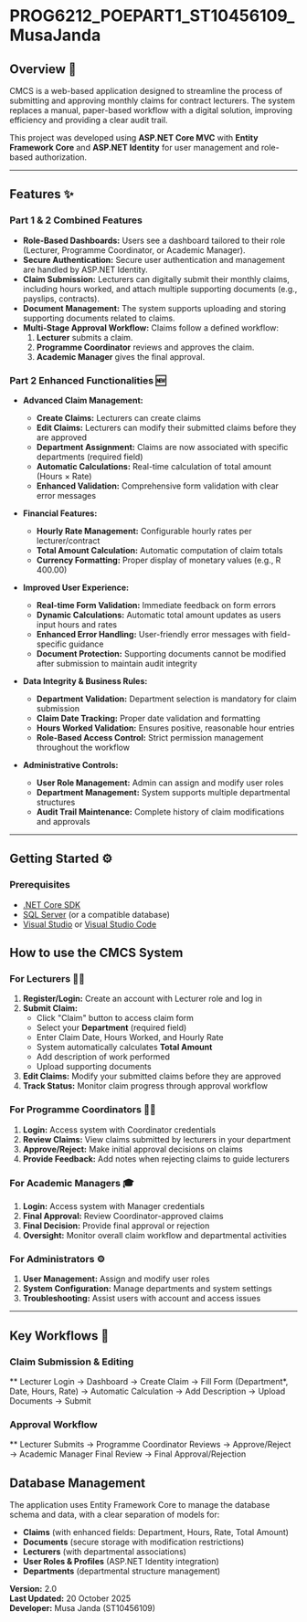 # PROG6212_POEPART1_ST10456109_MusaJanda

## Overview 🚀

CMCS is a web-based application designed to streamline the process of submitting and approving monthly claims for contract lecturers. The system replaces a manual, paper-based workflow with a digital solution, improving efficiency and providing a clear audit trail.

This project was developed using **ASP.NET Core MVC** with **Entity Framework Core** and **ASP.NET Identity** for user management and role-based authorization.

---

## Features ✨

### Part 1 & 2 Combined Features

* **Role-Based Dashboards:** Users see a dashboard tailored to their role (Lecturer, Programme Coordinator, or Academic Manager).
* **Secure Authentication:** Secure user authentication and management are handled by ASP.NET Identity.
* **Claim Submission:** Lecturers can digitally submit their monthly claims, including hours worked, and attach multiple supporting documents (e.g., payslips, contracts).
* **Document Management:** The system supports uploading and storing supporting documents related to claims.
* **Multi-Stage Approval Workflow:** Claims follow a defined workflow:
    1.  **Lecturer** submits a claim.
    2.  **Programme Coordinator** reviews and approves the claim.
    3.  **Academic Manager** gives the final approval.
   

### Part 2 Enhanced Functionalities 🆕

* **Advanced Claim Management:**
  - **Create Claims:** Lecturers can create claims
  - **Edit Claims:** Lecturers can modify their submitted claims before they are approved
  - **Department Assignment:** Claims are now associated with specific departments (required field)
  - **Automatic Calculations:** Real-time calculation of total amount (Hours × Rate)
  - **Enhanced Validation:** Comprehensive form validation with clear error messages

* **Financial Features:**
  - **Hourly Rate Management:** Configurable hourly rates per lecturer/contract
  - **Total Amount Calculation:** Automatic computation of claim totals
  - **Currency Formatting:** Proper display of monetary values (e.g., R 400.00)

* **Improved User Experience:**
  - **Real-time Form Validation:** Immediate feedback on form errors
  - **Dynamic Calculations:** Automatic total amount updates as users input hours and rates
  - **Enhanced Error Handling:** User-friendly error messages with field-specific guidance
  - **Document Protection:** Supporting documents cannot be modified after submission to maintain audit integrity

* **Data Integrity & Business Rules:**
  - **Department Validation:** Department selection is mandatory for claim submission
  - **Claim Date Tracking:** Proper date validation and formatting
  - **Hours Worked Validation:** Ensures positive, reasonable hour entries
  - **Role-Based Access Control:** Strict permission management throughout the workflow

* **Administrative Controls:**
  - **User Role Management:** Admin can assign and modify user roles
  - **Department Management:** System supports multiple departmental structures
  - **Audit Trail Maintenance:** Complete history of claim modifications and approvals

---

## Getting Started ⚙️

### Prerequisites

* [.NET Core SDK](https://dotnet.microsoft.com/download)
* [SQL Server](https://www.microsoft.com/en-us/sql-server/sql-server-downloads) (or a compatible database)
* [Visual Studio](https://visualstudio.microsoft.com/vs/) or [Visual Studio Code](https://code.visualstudio.com/)

## How to use the CMCS System

### For Lecturers 👨‍🏫
1. **Register/Login:** Create an account with Lecturer role and log in
2. **Submit Claim:** 
   - Click "Claim" button to access claim form
   - Select your **Department** (required field)
   - Enter Claim Date, Hours Worked, and Hourly Rate
   - System automatically calculates **Total Amount**
   - Add description of work performed
   - Upload supporting documents
3. **Edit Claims:** Modify your submitted claims before they are approved
4. **Track Status:** Monitor claim progress through approval workflow

### For Programme Coordinators 👨‍💼
1. **Login:** Access system with Coordinator credentials
2. **Review Claims:** View claims submitted by lecturers in your department
3. **Approve/Reject:** Make initial approval decisions on claims
4. **Provide Feedback:** Add notes when rejecting claims to guide lecturers

### For Academic Managers 🎓
1. **Login:** Access system with Manager credentials
2. **Final Approval:** Review Coordinator-approved claims
3. **Final Decision:** Provide final approval or rejection
4. **Oversight:** Monitor overall claim workflow and departmental activities

### For Administrators ⚙️
1. **User Management:** Assign and modify user roles
2. **System Configuration:** Manage departments and system settings
3. **Troubleshooting:** Assist users with account and access issues

---

## Key Workflows 🔄

### Claim Submission & Editing

** Lecturer Login → Dashboard → Create Claim → Fill Form (Department*, Date, Hours, Rate)
→ Automatic Calculation → Add Description → Upload Documents → Submit


### Approval Workflow

** Lecturer Submits → Programme Coordinator Reviews → Approve/Reject
→ Academic Manager Final Review → Final Approval/Rejection


## Database Management

The application uses Entity Framework Core to manage the database schema and data, with a clear separation of models for:
- **Claims** (with enhanced fields: Department, Hours, Rate, Total Amount)
- **Documents** (secure storage with modification restrictions)
- **Lecturers** (with departmental associations)
- **User Roles & Profiles** (ASP.NET Identity integration)
- **Departments** (departmental structure management)

**Version:** 2.0  
**Last Updated:** 20 October 2025  
**Developer:** Musa Janda (ST10456109)

